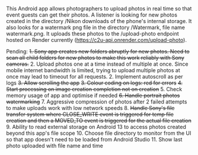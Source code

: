 This Android app allows photographers to upload photos in real time so that event guests can get their photos. A listener is looking for new photos created in the directory /Nikon downloads of the phone's internal storage. It also looks for a watermark png file in the directory /Watermark, file name watermark.png. It uploads these photos to the /upload-photo endpoint hosted on Render currently (https://c2u-api.onrender.com/upload-photo).

Pending:
~~1. Sony app creates new folders abruptly for new photos. Need to scan all child folders for new photos to make this work reliably with Sony cameras.~~
2. Upload photos one at a time instead of multiple at once. Since mobile internet bandwidth is limited, trying to upload multiple photos at once may lead to timeout for all requests.
2. Implement autoscroll as per logs
~~3. Allow scrolling the app~~
~~3. Colour coding on logs: red for errors~~
~~4. Start processing on image creation completion not on creation~~
5. Check memory usage of app and optimise if needed
~~6. Handle portrait photos watermarking~~
7. Aggressive compression of photos after 2 failed attempts to make uploads work with low network speeds
8. ~~Handle Sony's file transfer system where CLOSE_WRITE event is triggered for temp file creation and then a MOVED_TO event is triggered for the actual file creation~~
9. Ability to read external storage on Android 13 to access photos created beyond this app's file scope
10. Choose file directory to monitor from the UI so that app doesn't need to be loaded from Android Studio
11. Show last photo uploaded with file name and time